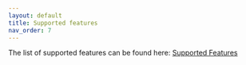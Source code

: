 ```yaml
---
layout: default
title: Supported features
nav_order: 7
---
```


The list of supported features can be found here:
[Supported Features](https://view.monday.com/2481297474-5632cf30002ab703b130fc91726fc618?r=use1)
